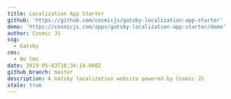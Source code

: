 ```yaml
---
title: Localization App Starter
github: 'https://github.com/cosmicjs/gatsby-localization-app-starter'
demo: 'https://cosmicjs.com/apps/gatsby-localization-app-starter/demo'
author: Cosmic JS
ssg:
  - Gatsby
cms:
  - No Cms
date: 2019-05-03T16:34:14.000Z
github_branch: master
description: A Gatsby localization website powered by Cosmic JS
stale: true
---
```

